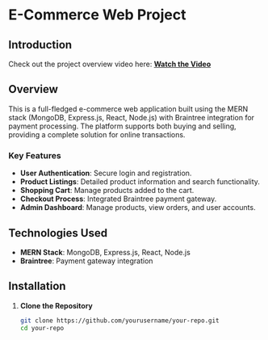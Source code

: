 # E-Commerce Web Project

## Introduction

Check out the project overview video here: **[Watch the Video](https://www.youtube.com/watch?v=Uj9moNIMwr0)**

## Overview

This is a full-fledged e-commerce web application built using the MERN stack (MongoDB, Express.js, React, Node.js) with Braintree integration for payment processing. The platform supports both buying and selling, providing a complete solution for online transactions.

### Key Features

- **User Authentication**: Secure login and registration.
- **Product Listings**: Detailed product information and search functionality.
- **Shopping Cart**: Manage products added to the cart.
- **Checkout Process**: Integrated Braintree payment gateway.
- **Admin Dashboard**: Manage products, view orders, and user accounts.

## Technologies Used

- **MERN Stack**: MongoDB, Express.js, React, Node.js
- **Braintree**: Payment gateway integration

## Installation

1. **Clone the Repository**

   ```bash
   git clone https://github.com/yourusername/your-repo.git
   cd your-repo
   ```
